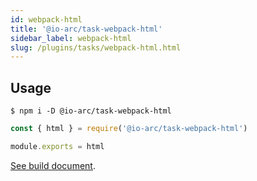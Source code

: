 ```yaml
---
id: webpack-html
title: '@io-arc/task-webpack-html'
sidebar_label: webpack-html
slug: /plugins/tasks/webpack-html.html
---
```


## Usage

```shell
$ npm i -D @io-arc/task-webpack-html
```

```js title="webpack.config.js"
const { html } = require('@io-arc/task-webpack-html')

module.exports = html
```

[See build document](../../build/html.md).
